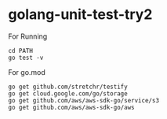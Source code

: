 # golang-unit-test-try2
For Running
```
cd PATH
go test -v
```


For go.mod
```
go get github.com/stretchr/testify
go get cloud.google.com/go/storage
go get github.com/aws/aws-sdk-go/service/s3
go get github.com/aws/aws-sdk-go/aws
```
